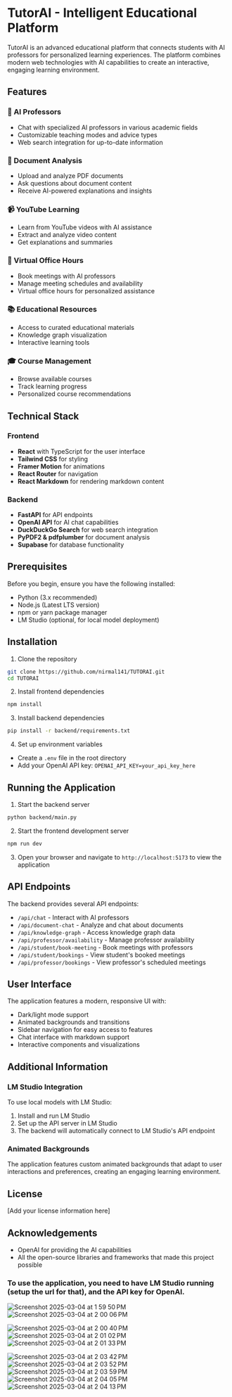 # TutorAI - Intelligent Educational Platform

TutorAI is an advanced educational platform that connects students with AI professors for personalized learning experiences. The platform combines modern web technologies with AI capabilities to create an interactive, engaging learning environment.

## Features

### 🤖 AI Professors
- Chat with specialized AI professors in various academic fields
- Customizable teaching modes and advice types
- Web search integration for up-to-date information

### 📝 Document Analysis
- Upload and analyze PDF documents
- Ask questions about document content
- Receive AI-powered explanations and insights

### 📹 YouTube Learning
- Learn from YouTube videos with AI assistance
- Extract and analyze video content
- Get explanations and summaries

### 📅 Virtual Office Hours
- Book meetings with AI professors
- Manage meeting schedules and availability
- Virtual office hours for personalized assistance

### 📚 Educational Resources
- Access to curated educational materials
- Knowledge graph visualization
- Interactive learning tools

### 🎓 Course Management
- Browse available courses
- Track learning progress
- Personalized course recommendations

## Technical Stack

### Frontend
- **React** with TypeScript for the user interface
- **Tailwind CSS** for styling
- **Framer Motion** for animations
- **React Router** for navigation
- **React Markdown** for rendering markdown content

### Backend
- **FastAPI** for API endpoints
- **OpenAI API** for AI chat capabilities
- **DuckDuckGo Search** for web search integration
- **PyPDF2 & pdfplumber** for document analysis
- **Supabase** for database functionality

## Prerequisites

Before you begin, ensure you have the following installed:
- Python (3.x recommended)
- Node.js (Latest LTS version)
- npm or yarn package manager
- LM Studio (optional, for local model deployment)

## Installation

1. Clone the repository

```bash
git clone https://github.com/nirmal141/TUTORAI.git
cd TUTORAI
```

2. Install frontend dependencies

```bash
npm install
```

3. Install backend dependencies

```bash
pip install -r backend/requirements.txt
```

4. Set up environment variables
- Create a `.env` file in the root directory
- Add your OpenAI API key: `OPENAI_API_KEY=your_api_key_here`

## Running the Application

1. Start the backend server

```bash
python backend/main.py
```

2. Start the frontend development server

```bash
npm run dev
```

3. Open your browser and navigate to `http://localhost:5173` to view the application

## API Endpoints

The backend provides several API endpoints:

- `/api/chat` - Interact with AI professors
- `/api/document-chat` - Analyze and chat about documents
- `/api/knowledge-graph` - Access knowledge graph data
- `/api/professor/availability` - Manage professor availability
- `/api/student/book-meeting` - Book meetings with professors
- `/api/student/bookings` - View student's booked meetings
- `/api/professor/bookings` - View professor's scheduled meetings

## User Interface

The application features a modern, responsive UI with:
- Dark/light mode support
- Animated backgrounds and transitions
- Sidebar navigation for easy access to features
- Chat interface with markdown support
- Interactive components and visualizations

## Additional Information

### LM Studio Integration
To use local models with LM Studio:
1. Install and run LM Studio
2. Set up the API server in LM Studio
3. The backend will automatically connect to LM Studio's API endpoint

### Animated Backgrounds
The application features custom animated backgrounds that adapt to user interactions and preferences, creating an engaging learning environment.

## License

[Add your license information here]

## Acknowledgements

- OpenAI for providing the AI capabilities
- All the open-source libraries and frameworks that made this project possible

### To use the application, you need to have LM Studio running (setup the url for that), and the API key for OpenAI.


![Screenshot 2025-03-04 at 1 59 50 PM](https://github.com/user-attachments/assets/5d10d1a0-8576-4137-a35e-9019bd3785b2)
![Screenshot 2025-03-04 at 2 00 06 PM](https://github.com/user-attachments/assets/438ba7de-a23e-41b9-8e4e-d8ef17b5aa51)

![Screenshot 2025-03-04 at 2 00 40 PM](https://github.com/user-attachments/assets/eacad9e5-db11-4588-b2df-c89075c68ee2)
![Screenshot 2025-03-04 at 2 01 02 PM](https://github.com/user-attachments/assets/a634dd26-9748-4207-8ab9-3dac75e7952b)
![Screenshot 2025-03-04 at 2 01 33 PM](https://github.com/user-attachments/assets/ebfc368f-b2c4-4776-b985-9575a790e5fc)

![Screenshot 2025-03-04 at 2 03 42 PM](https://github.com/user-attachments/assets/51581ae3-e023-4adf-ad2d-d538eed562b0)
![Screenshot 2025-03-04 at 2 03 52 PM](https://github.com/user-attachments/assets/59172310-7e5b-4255-8408-c51274ca770e)
![Screenshot 2025-03-04 at 2 03 59 PM](https://github.com/user-attachments/assets/9e8b6d6a-da00-44bd-be10-ac876e7be858)
![Screenshot 2025-03-04 at 2 04 05 PM](https://github.com/user-attachments/assets/fd60fd3e-1c0f-4dbc-ae40-9652157bad3c)
![Screenshot 2025-03-04 at 2 04 13 PM](https://github.com/user-attachments/assets/7ad9194b-6956-4115-aac0-e6c78c059341)
